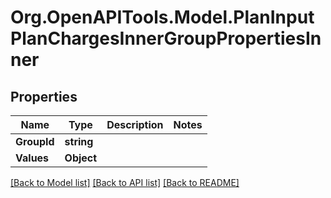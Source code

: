 # Org.OpenAPITools.Model.PlanInputPlanChargesInnerGroupPropertiesInner

## Properties

Name | Type | Description | Notes
------------ | ------------- | ------------- | -------------
**GroupId** | **string** |  | 
**Values** | **Object** |  | 

[[Back to Model list]](../README.md#documentation-for-models) [[Back to API list]](../README.md#documentation-for-api-endpoints) [[Back to README]](../README.md)

